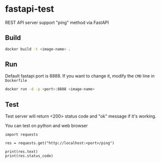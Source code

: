 # fastapi-test
REST API server support "ping" method via FastAPI


## Build

```Bash
docker build -t <image-name> .
```

## Run

Default fastapi port is 8888.
If you want to change it, modify the `CMD` line in `Dockerfile`

```Bash
docker run -d -p <port>:8888 <image-name>
```

## Test

Test server will return <200> status code and "ok" message if it's working.

You can test on python and web browser

```
import requests

res = requests.get("http://localhost:<port>/ping")

print(res.text)
print(res.status_code)
